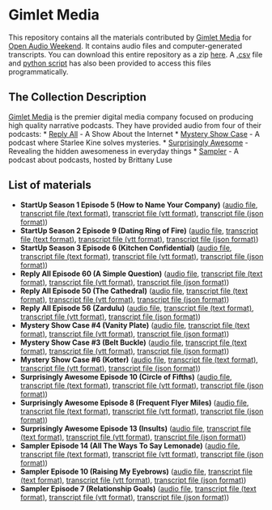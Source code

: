# Gimlet Media

This repository contains all the materials contributed by [Gimlet Media](https://gimletmedia.com/) for [Open Audio Weekend](https://github.com/nypl-openaudio/start-here). It contains audio files and computer-generated transcripts. You can download this entire repository as a zip [here](https://github.com/nypl-openaudio/data-gimlet/archive/master.zip). A [.csv](https://github.com/nypl-openaudio/data-gimlet/blob/master/manifest.csv) file and [python script](https://github.com/nypl-openaudio/data-gimlet/blob/master/get_materials.py) has also been provided to access this files programmatically.

## The Collection Description
[Gimlet Media](https://gimletmedia.com/) is the premier digital media company focused on producing high quality narrative podcasts. They have provided audio from four of their podcasts:
    * [Reply All](https://gimletmedia.com/show/reply-all/) - A Show About the Internet
    * [Mystery Show Case](https://gimletmedia.com/show/mystery-show/) - A podcast where Starlee Kine solves mysteries.
    * [Surprisingly Awesome](https://gimletmedia.com/show/surprisingly-awesome/) - Revealing the hidden awesomeness in everyday things
    * [Sampler](https://gimletmedia.com/show/sampler/) - A podcast about podcasts, hosted by Brittany Luse

## List of materials
- **StartUp Season 1 Episode 5 (How to Name Your Company)** ([audio file](https://github.com/nypl-openaudio/data-gimlet/raw/master/audio/su_0105_july_2015_ads.mp3), [transcript file (text format)](https://github.com/nypl-openaudio/data-gimlet/raw/master/transcripts/text/su_0105_july_2015_ads.text), [transcript file (vtt format)](https://github.com/nypl-openaudio/data-gimlet/raw/master/transcripts/vtt/su_0105_july_2015_ads.vtt), [transcript file (json format)](https://github.com/nypl-openaudio/data-gimlet/raw/master/transcripts/json/su_0105_july_2015_ads.json))
- **StartUp Season 2 Episode 9 (Dating Ring of Fire)** ([audio file](https://github.com/nypl-openaudio/data-gimlet/raw/master/audio/su_0209_aug_2015_ads.mp3), [transcript file (text format)](https://github.com/nypl-openaudio/data-gimlet/raw/master/transcripts/text/su_0209_aug_2015_ads.text), [transcript file (vtt format)](https://github.com/nypl-openaudio/data-gimlet/raw/master/transcripts/vtt/su_0209_aug_2015_ads.vtt), [transcript file (json format)](https://github.com/nypl-openaudio/data-gimlet/raw/master/transcripts/json/su_0209_aug_2015_ads.json))
- **StartUp Season 3 Episode 6 (Kitchen Confidential)** ([audio file](https://github.com/nypl-openaudio/data-gimlet/raw/master/audio/startup_kitchen_confidential_with_ads.mp3), [transcript file (text format)](https://github.com/nypl-openaudio/data-gimlet/raw/master/transcripts/text/startup_kitchen_confidential_with_ads.text), [transcript file (vtt format)](https://github.com/nypl-openaudio/data-gimlet/raw/master/transcripts/vtt/startup_kitchen_confidential_with_ads.vtt), [transcript file (json format)](https://github.com/nypl-openaudio/data-gimlet/raw/master/transcripts/json/startup_kitchen_confidential_with_ads.json))
- **Reply All Episode 60 (A Simple Question)** ([audio file](https://github.com/nypl-openaudio/data-gimlet/raw/master/audio/01_60_a_simple_question.mp3), [transcript file (text format)](https://github.com/nypl-openaudio/data-gimlet/raw/master/transcripts/text/01_60_a_simple_question.text), [transcript file (vtt format)](https://github.com/nypl-openaudio/data-gimlet/raw/master/transcripts/vtt/01_60_a_simple_question.vtt), [transcript file (json format)](https://github.com/nypl-openaudio/data-gimlet/raw/master/transcripts/json/01_60_a_simple_question.json))
- **Reply All Episode 50 (The Cathedral)** ([audio file](https://github.com/nypl-openaudio/data-gimlet/raw/master/audio/01_50_the_cathedral.mp3), [transcript file (text format)](https://github.com/nypl-openaudio/data-gimlet/raw/master/transcripts/text/01_50_the_cathedral.text), [transcript file (vtt format)](https://github.com/nypl-openaudio/data-gimlet/raw/master/transcripts/vtt/01_50_the_cathedral.vtt), [transcript file (json format)](https://github.com/nypl-openaudio/data-gimlet/raw/master/transcripts/json/01_50_the_cathedral.json))
- **Reply All Episode 56 (Zardulu)** ([audio file](https://github.com/nypl-openaudio/data-gimlet/raw/master/audio/56_zardulu.mp3), [transcript file (text format)](https://github.com/nypl-openaudio/data-gimlet/raw/master/transcripts/text/56_zardulu.text), [transcript file (vtt format)](https://github.com/nypl-openaudio/data-gimlet/raw/master/transcripts/vtt/56_zardulu.vtt), [transcript file (json format)](https://github.com/nypl-openaudio/data-gimlet/raw/master/transcripts/json/56_zardulu.json))
- **Mystery Show Case #4 (Vanity Plate)** ([audio file](https://github.com/nypl-openaudio/data-gimlet/raw/master/audio/ms_04_iluv911-1115ads-ssremoval-dhv02-mb05.mp3), [transcript file (text format)](https://github.com/nypl-openaudio/data-gimlet/raw/master/transcripts/text/ms_04_iluv911-1115ads-ssremoval-dhv02-mb05.text), [transcript file (vtt format)](https://github.com/nypl-openaudio/data-gimlet/raw/master/transcripts/vtt/ms_04_iluv911-1115ads-ssremoval-dhv02-mb05.vtt), [transcript file (json format)](https://github.com/nypl-openaudio/data-gimlet/raw/master/transcripts/json/ms_04_iluv911-1115ads-ssremoval-dhv02-mb05.json))
- **Mystery Show Case #3 (Belt Buckle)** ([audio file](https://github.com/nypl-openaudio/data-gimlet/raw/master/audio/ms_03_beltbuckle-1115ads-ssremoval-dhv02-mb04.mp3), [transcript file (text format)](https://github.com/nypl-openaudio/data-gimlet/raw/master/transcripts/text/ms_03_beltbuckle-1115ads-ssremoval-dhv02-mb04.text), [transcript file (vtt format)](https://github.com/nypl-openaudio/data-gimlet/raw/master/transcripts/vtt/ms_03_beltbuckle-1115ads-ssremoval-dhv02-mb04.vtt), [transcript file (json format)](https://github.com/nypl-openaudio/data-gimlet/raw/master/transcripts/json/ms_03_beltbuckle-1115ads-ssremoval-dhv02-mb04.json))
- **Mystery Show Case #6 (Kotter)** ([audio file](https://github.com/nypl-openaudio/data-gimlet/raw/master/audio/ms_06_kotter-1115ads-ssremoval-dhv02-mb05.mp3), [transcript file (text format)](https://github.com/nypl-openaudio/data-gimlet/raw/master/transcripts/text/ms_06_kotter-1115ads-ssremoval-dhv02-mb05.text), [transcript file (vtt format)](https://github.com/nypl-openaudio/data-gimlet/raw/master/transcripts/vtt/ms_06_kotter-1115ads-ssremoval-dhv02-mb05.vtt), [transcript file (json format)](https://github.com/nypl-openaudio/data-gimlet/raw/master/transcripts/json/ms_06_kotter-1115ads-ssremoval-dhv02-mb05.json))
- **Surprisingly Awesome Episode 10 (Circle of Fifths)** ([audio file](https://github.com/nypl-openaudio/data-gimlet/raw/master/audio/circle_of_fifths_final.mp3), [transcript file (text format)](https://github.com/nypl-openaudio/data-gimlet/raw/master/transcripts/text/circle_of_fifths_final.text), [transcript file (vtt format)](https://github.com/nypl-openaudio/data-gimlet/raw/master/transcripts/vtt/circle_of_fifths_final.vtt), [transcript file (json format)](https://github.com/nypl-openaudio/data-gimlet/raw/master/transcripts/json/circle_of_fifths_final.json))
- **Surprisingly Awesome Episode 8 (Frequent Flyer Miles)** ([audio file](https://github.com/nypl-openaudio/data-gimlet/raw/master/audio/frequent_flyer_miles_final.mp3), [transcript file (text format)](https://github.com/nypl-openaudio/data-gimlet/raw/master/transcripts/text/frequent_flyer_miles_final.text), [transcript file (vtt format)](https://github.com/nypl-openaudio/data-gimlet/raw/master/transcripts/vtt/frequent_flyer_miles_final.vtt), [transcript file (json format)](https://github.com/nypl-openaudio/data-gimlet/raw/master/transcripts/json/frequent_flyer_miles_final.json))
- **Surprisingly Awesome Episode 13 (Insults)** ([audio file](https://github.com/nypl-openaudio/data-gimlet/raw/master/audio/insults_final_with_ad.mp3), [transcript file (text format)](https://github.com/nypl-openaudio/data-gimlet/raw/master/transcripts/text/insults_final_with_ad.text), [transcript file (vtt format)](https://github.com/nypl-openaudio/data-gimlet/raw/master/transcripts/vtt/insults_final_with_ad.vtt), [transcript file (json format)](https://github.com/nypl-openaudio/data-gimlet/raw/master/transcripts/json/insults_final_with_ad.json))
- **Sampler Episode 14 (All The Ways To Say Lemonade)** ([audio file](https://github.com/nypl-openaudio/data-gimlet/raw/master/audio/smp_e14_draft_2_publishv2_withads.mp3), [transcript file (text format)](https://github.com/nypl-openaudio/data-gimlet/raw/master/transcripts/text/smp_e14_draft_2_publishv2_withads.text), [transcript file (vtt format)](https://github.com/nypl-openaudio/data-gimlet/raw/master/transcripts/vtt/smp_e14_draft_2_publishv2_withads.vtt), [transcript file (json format)](https://github.com/nypl-openaudio/data-gimlet/raw/master/transcripts/json/smp_e14_draft_2_publishv2_withads.json))
- **Sampler Episode 10 (Raising My Eyebrows)** ([audio file](https://github.com/nypl-openaudio/data-gimlet/raw/master/audio/smp_e10_final.mp3), [transcript file (text format)](https://github.com/nypl-openaudio/data-gimlet/raw/master/transcripts/text/smp_e10_final.text), [transcript file (vtt format)](https://github.com/nypl-openaudio/data-gimlet/raw/master/transcripts/vtt/smp_e10_final.vtt), [transcript file (json format)](https://github.com/nypl-openaudio/data-gimlet/raw/master/transcripts/json/smp_e10_final.json))
- **Sampler Episode 7 (Relationship Goals)** ([audio file](https://github.com/nypl-openaudio/data-gimlet/raw/master/audio/smp-07_rk_bnc2.mp3), [transcript file (text format)](https://github.com/nypl-openaudio/data-gimlet/raw/master/transcripts/text/smp-07_rk_bnc2.text), [transcript file (vtt format)](https://github.com/nypl-openaudio/data-gimlet/raw/master/transcripts/vtt/smp-07_rk_bnc2.vtt), [transcript file (json format)](https://github.com/nypl-openaudio/data-gimlet/raw/master/transcripts/json/smp-07_rk_bnc2.json))
